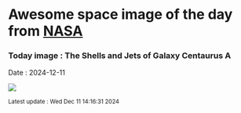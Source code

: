 
# Awesome space image of the day from [NASA](https://api.nasa.gov/)

### Today image : The Shells and Jets of Galaxy Centaurus A
Date : 2024-12-11

![](https://apod.nasa.gov/apod/image/2412/CenAShellsJets_Olsen_1080.jpg)

<small>Latest update : Wed Dec 11 14:16:31 2024</small>
        